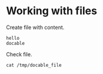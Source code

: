 
# Working with files

Create file with content.

```bash|{type:'file',path:'/tmp/docable_file'}
hello 
docable
```

Check file.

```bash|{type:'command'}
cat /tmp/docable_file
```